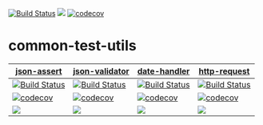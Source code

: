 [![Build Status](https://travis-ci.org/mbi88/common-test-utils.svg?branch=master)](https://travis-ci.org/mbi88/common-test-utils)
[![](https://jitpack.io/v/mbi88/common-test-utils.svg)](https://jitpack.io/#mbi88/common-test-utils)
[![codecov](https://codecov.io/gh/mbi88/common-test-utils/branch/master/graph/badge.svg)](https://codecov.io/gh/mbi88/common-test-utils)


# common-test-utils

| [json-assert](https://github.com/mbi88/json-assert) | [json-validator](https://github.com/mbi88/json-validator) | [date-handler](https://github.com/mbi88/date-handler) | [http-request](https://github.com/mbi88/http-request)|
|---|---|---|---|
|[![Build Status](https://travis-ci.org/mbi88/json-assert.svg?branch=master)](https://travis-ci.org/mbi88/json-assert)|[![Build Status](https://travis-ci.org/mbi88/json-validator.svg?branch=master)](https://travis-ci.org/mbi88/json-validator)|[![Build Status](https://travis-ci.org/mbi88/date-handler.svg?branch=master)](https://travis-ci.org/mbi88/date-handler)|[![Build Status](https://travis-ci.org/mbi88/http-request.svg?branch=master)](https://travis-ci.org/mbi88/http-request)|
|[![codecov](https://codecov.io/gh/mbi88/json-assert/branch/master/graph/badge.svg)](https://codecov.io/gh/mbi88/json-assert)|[![codecov](https://codecov.io/gh/mbi88/json-validator/branch/master/graph/badge.svg)](https://codecov.io/gh/mbi88/json-validator)|[![codecov](https://codecov.io/gh/mbi88/date-handler/branch/master/graph/badge.svg)](https://codecov.io/gh/mbi88/date-handler)|[![codecov](https://codecov.io/gh/mbi88/http-request/branch/master/graph/badge.svg)](https://codecov.io/gh/mbi88/http-request)|
|[![](https://jitpack.io/v/mbi88/json-assert.svg)](https://jitpack.io/#mbi88/json-assert)|[![](https://jitpack.io/v/mbi88/json-validator.svg)](https://jitpack.io/#mbi88/json-validator)|[![](https://jitpack.io/v/mbi88/date-handler.svg)](https://jitpack.io/#mbi88/date-handler)|[![](https://jitpack.io/v/mbi88/http-request.svg)](https://jitpack.io/#mbi88/http-request)|